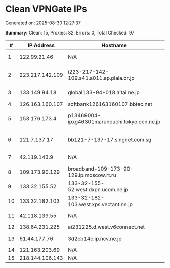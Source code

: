 # Clean VPNGate IPs
Generated on: 2025-08-30 12:27:37

**Summary:** Clean: 15, Proxies: 82, Errors: 0, Total Checked: 97

| # | IP Address | Hostname | Type | Country | Provider |
|---|------------|----------|------|---------|----------|
| 1 | 122.99.21.46 | N/A | Business | TW | Hoshin Multimedia Center Inc. |
| 2 | 223.217.142.109 | i223-217-142-109.s41.a011.ap.plala.or.jp | Business | JP | NTT Communications Corporation |
| 3 | 133.149.94.18 | global133-94-018.aitai.ne.jp | Business | JP | Community Network Center Inc. |
| 4 | 126.163.160.107 | softbank126163160107.bbtec.net | Business | JP | SoftBank Corp. |
| 5 | 153.176.173.4 | p13469004-ipxg46301marunouchi.tokyo.ocn.ne.jp | Business | JP | NTT Communications Corporation |
| 6 | 121.7.137.17 | bb121-7-137-17.singnet.com.sg | Residential | SG | Singapore Telecommunications Ltd, Magix Services |
| 7 | 42.119.143.9 | N/A | Business | VN | FPT Telecom Company |
| 8 | 109.173.90.129 | broadband-109-173-90-129.ip.moscow.rt.ru | Residential | RU | PJSC Rostelecom |
| 9 | 133.32.155.52 | 133-32-155-52.west.dxpn.ucom.ne.jp | Wireless | JP | ARTERIA Networks Corporation |
| 10 | 133.32.182.103 | 133-32-182-103.west.xps.vectant.ne.jp | Business | JP | ARTERIA Networks Corporation |
| 11 | 42.118.139.55 | N/A | Business | VN | FPT Telecom Company |
| 12 | 138.64.231.225 | ai231225.d.west.v6connect.net | Business | JP | Asahi Net |
| 13 | 61.44.177.76 | 3d2cb14c.ip.ncv.ne.jp | Business | JP | Newmedia Corporation |
| 14 | 121.163.203.69 | N/A | Business | KR | Korea Telecom |
| 15 | 218.144.106.143 | N/A | Business | KR | Korea Telecom |
